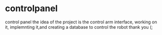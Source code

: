# controlpanel
control panel
the idea of the project is the control arm interface, working on it, implemnting it,and creating a database to control the robot
thank you (;
